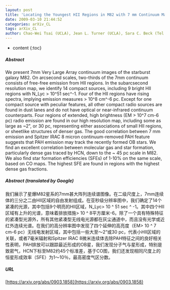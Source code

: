 ```yaml
---
layout: post
title: 'Locating the Youngest HII Regions in M82 with 7 mm Continuum Maps'
date: 2009-03-10 21:44:52
categories: arXiv_CL
tags: arXiv_CL
author: Chao-Wei Tsai (UCLA), Jean L. Turner (UCLA), Sara C. Beck (Tel Aviv), David S. Meier (NMT and NRAO), Paul T. P. Ho (ASIAA and CfA)
---
```


* content
{:toc}

##### Abstract
We present 7mm Very Large Array continuum images of the starburst galaxy M82. On arcsecond scales, two-thirds of the 7mm continuum consists of free-free emission from HII regions. In the subarcsecond resolution map, we identify 14 compact sources, including 9 bright HII regions with N_Lyc > 10^51 sec^-1. Four of the HII regions have rising spectra, implying emission measures > 10^8 cm^-6 pc. Except for one compact source with peculiar features, all other compact radio sources are found in dust lanes and do not have optical or near-infrared continuum counterparts. Four regions of extended, high brightness (EM > 10^7 cm-6 pc) radio emission are found in our high resolution map, including some as large as ~2", or 30 pc, representing either associations of small HII regions, or sheetlike structures of denser gas. The good correlation between 7 mm emission and Spitzer IRAC 8 micron continuum-removed PAH feature suggests that PAH emission may track the recently formed OB stars. We find an excellent correlation between molecular gas and star formation, particularly dense gas traced by HCN, down to the ~ 45 pc scale in M82. We also find star formation efficiencies (SFEs) of 1-10% on the same scale, based on CO maps. The highest SFE are found in regions with the highest dense gas fractions.

##### Abstract (translated by Google)
我们展示了星爆M82星系的7mm甚大阵列连续谱图像。在二级尺度上，7mm连续体的三分之二由HII区域的自由发射组成。在亚秒级分辨率图中，我们确定了14个紧凑的光源，其中包括9个明亮的HII区域，N_Lyc> 10 ^ 51 sec ^ -1。其中四个HII区域有上升的光谱，意味着排放措施> 10 ^ 8平方厘米-6。除了一个具有特殊特征的紧凑型光源外，所有其他紧凑型无线电光源都在灰尘通道中，而且没有光学或近红外连续光谱。在我们的高分辨率图中发现了四个延伸的高亮度（EM> 10 ^ 7 cm-6 pc）无线电发射区域，其中包括一些大至〜2“或30 pc，代表小HII区域的关联，或者7毫米辐射和Spitzer IRAC 8微米连续体去除PAH特征之间的良好相关性表明，PAH排放可以跟踪最近形成的OB星，我们发现分子气与星形成，特别是致密气，HCN下标至M82约45个标准差，基于CO图，我们还发现相同尺度上的恒星形成效率（SFE）为1〜10％，最高密度气区分数。

##### URL
[https://arxiv.org/abs/0903.1858](https://arxiv.org/abs/0903.1858)

